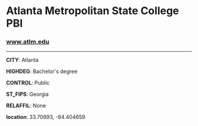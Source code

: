 # Atlanta Metropolitan State College PBI
### www.atlm.edu
---
**CITY**: Atlanta

**HIGHDEG**: Bachelor's degree

**CONTROL**: Public

**ST_FIPS**: Georgia

**RELAFFIL**: None

**location**: 33.70893, -84.404659